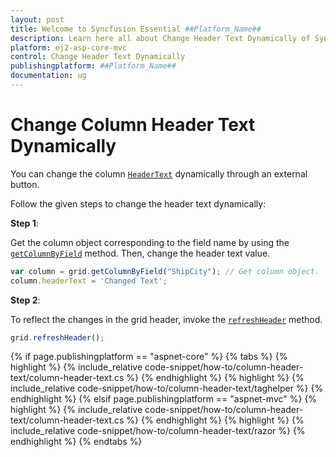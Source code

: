 ```yaml
---
layout: post
title: Welcome to Syncfusion Essential ##Platform_Name##
description: Learn here all about Change Header Text Dynamically of Syncfusion Essential ##Platform_Name## widgets based on HTML5 and jQuery.
platform: ej2-asp-core-mvc
control: Change Header Text Dynamically
publishingplatform: ##Platform_Name##
documentation: ug
---
```



# Change Column Header Text Dynamically

You can change the column [`HeaderText`](https://help.syncfusion.com/cr/aspnetcore-js2/Syncfusion.EJ2.Grids.GridColumn.html#Syncfusion_EJ2_Grids_GridColumn_HeaderText) dynamically through an external button.

Follow the given steps to change the header text dynamically:

**Step 1**:

Get the column object corresponding to the field name by using the [`getColumnByField`](https://ej2.syncfusion.com/documentation/api/grid/#getcolumnbyfield) method.
Then, change the header text value.

```typescript
var column = grid.getColumnByField("ShipCity"); // Get column object.
column.headerText = 'Changed Text';

```

**Step 2**:

To reflect the changes in the grid header, invoke the [`refreshHeader`](https://ej2.syncfusion.com/documentation/api/grid/#refreshheader) method.

```typescript
grid.refreshHeader();

```

{% if page.publishingplatform == "aspnet-core" %}
{% tabs %}
{% highlight %}
{% include_relative code-snippet/how-to/column-header-text/column-header-text.cs %}
{% endhighlight %}
{% highlight %}
{% include_relative code-snippet/how-to/column-header-text/taghelper %}
{% endhighlight %}
{% elsif page.publishingplatform == "aspnet-mvc" %}
{% highlight %} {% include_relative code-snippet/how-to/column-header-text/column-header-text.cs %}
{% endhighlight %}
{% highlight %}
{% include_relative code-snippet/how-to/column-header-text/razor %}
{% endhighlight %}
{% endtabs %}


